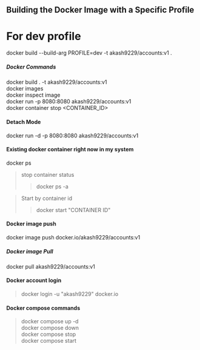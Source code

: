 ## Building the Docker Image with a Specific Profile


# For dev profile
docker build --build-arg PROFILE=dev -t akash9229/accounts:v1 .



##### Docker Commands

docker build . -t akash9229/accounts:v1 <br/>
docker images <br/>
docker inspect image <IMAGE ID> <br/>
docker run -p 8080:8080 akash9229/accounts:v1 <br/>
docker container stop <CONTAINER_ID>

#### Detach Mode
docker run -d -p 8080:8080 akash9229/accounts:v1 <br/>

#### Existing docker container right now in my system
docker ps <br/>
> stop container status
>> docker ps -a <br/>

>Start by container id
>> docker start "CONTAINER ID"

#### Docker image push
docker image push docker.io/akash9229/accounts:v1

##### Docker image Pull
docker pull akash9229/accounts:v1

#### Docker account login
> docker login -u "akash9229" docker.io

#### Docker compose commands
> docker compose up -d <br/>
> docker compose down <br/>
> docker compose stop <br/>
> docker compose start